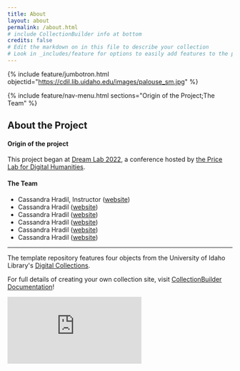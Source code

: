 ```yaml
---
title: About
layout: about
permalink: /about.html
# include CollectionBuilder info at bottom
credits: false
# Edit the markdown on in this file to describe your collection
# Look in _includes/feature for options to easily add features to the page
---
```


{% include feature/jumbotron.html objectid="https://cdil.lib.uidaho.edu/images/palouse_sm.jpg" %}

{% include feature/nav-menu.html sections="Origin of the Project;The Team" %}

## About the Project

#### Origin of the project

This project began at [Dream Lab 2022](https://web.sas.upenn.edu/dream-lab/), a conference hosted by [the Price Lab for Digital Humanities](https://pricelab.sas.upenn.edu/).

#### The Team

- Cassandra Hradil, Instructor ([website](https://cassandrahradil.com))
- Cassandra Hradil ([website](https://cassandrahradil.com))
- Cassandra Hradil ([website](https://cassandrahradil.com))
- Cassandra Hradil ([website](https://cassandrahradil.com))
- Cassandra Hradil ([website](https://cassandrahradil.com))
- Cassandra Hradil ([website](https://cassandrahradil.com))

---

The template repository features four objects from the University of Idaho Library's [Digital Collections](https://www.lib.uidaho.edu/digital). 

For full details of creating your own collection site, visit [CollectionBuilder Documentation](https://collectionbuilder.github.io/cb-docs/)!

![historic photograph of the A.M.E. Book Concern building](https://images.nypl.org/index.php?id=1225582&t=w)

